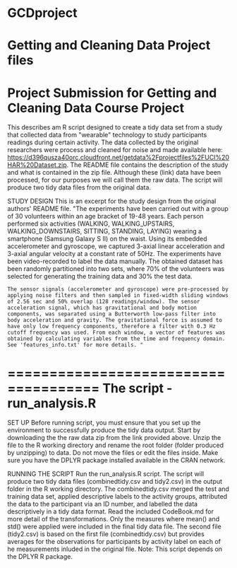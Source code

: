 # GCDproject
Getting and Cleaning Data Project files 
===================================
Project Submission for Getting and Cleaning Data Course Project
===================================

This describes am R script designed to create a tidy data set from a study that collected data from "wearable" technology to study participants readings during certain activity. The data collected by the original researchers were process and cleaned for noise and made available here: https://d396qusza40orc.cloudfront.net/getdata%2Fprojectfiles%2FUCI%20HAR%20Dataset.zip. The README file contains the description of the study and what is contained in the zip file. Although these (link) data have been processed, for our purposes we will call them the raw data. The script will produce two tidy data files from the original data.

STUDY DESIGN
This is an excerpt for the study design from the original authors' README file. 
	"The experiments have been carried out with a group of 30 volunteers within an age bracket of 19-48 years. Each person performed six activities (WALKING, WALKING_UPSTAIRS, WALKING_DOWNSTAIRS, SITTING, STANDING, LAYING) wearing a smartphone (Samsung Galaxy S II) on the waist. Using its embedded accelerometer and gyroscope, we captured 3-axial linear acceleration and 3-axial angular velocity at a constant rate of 50Hz. The experiments have been video-recorded to label the data manually. The obtained dataset has been randomly partitioned into two sets, where 70% of the volunteers was selected for generating the training data and 30% the test data. 

	The sensor signals (accelerometer and gyroscope) were pre-processed by applying noise filters and then sampled in fixed-width sliding windows of 2.56 sec and 50% overlap (128 readings/window). The sensor acceleration signal, which has gravitational and body motion components, was separated using a Butterworth low-pass filter into body acceleration and gravity. The gravitational force is assumed to have only low frequency components, therefore a filter with 0.3 Hz cutoff frequency was used. From each window, a vector of features was obtained by calculating variables from the time and frequency domain. See 'features_info.txt' for more details. "
	
=====================================
The script - run_analysis.R	
=====================================
SET UP
Before running script, you must ensure that you set up the environment to successfully produce the tidy data output. Start by downloading the the raw data zip from the link provided above. Unzip the file to the R working directory and rename the root folder (folder produced by unzipping) to data. Do not move the files or edit the files inside. Make sure you have the DPLYR package installed available in the CRAN network.

RUNNING THE SCRIPT
Run the run_analysis.R script. The script will produce two tidy data files (combinedtidy.csv and tidy2.csv) in the output folder in the R working directory. The combinedtidy.csv merged the test and training data set, applied descriptive labels to the activity groups, attributed the data to the participant via an ID number, and labelled the data descriptively in a tidy data format. Read the included CodeBook.md for more detail of the transformations. Only the measures where mean() and std() were applied were included in the final tidy data file. The second file (tidy2.csv) is based on the first file (combinedtidy.csv) but provides averages for the observations for participants by activity label on each of he measurements inluded in the original file. Note: This script depends on the DPLYR R package.

